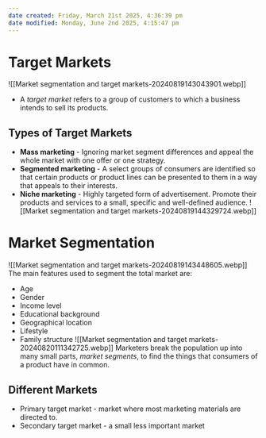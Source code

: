 ```yaml
---
date created: Friday, March 21st 2025, 4:36:39 pm
date modified: Monday, June 2nd 2025, 4:15:47 pm
---
```


# Target Markets
![[Market segmentation and target markets-20240819143043901.webp]]
- A *target market* refers to a group of customers to which a business intends to sell its products.
## Types of Target Markets
- **Mass marketing** - Ignoring market segment differences and appeal the whole market with one offer or one strategy.
- **Segmented marketing** - A select groups of consumers are identified so that certain products or product lines can be presented to them in a way that appeals to their interests.
- **Niche marketing** - Highly targeted form of advertisement. Promote their products and services to a small, specific and well-defined audience.
![[Market segmentation and target markets-20240819144329724.webp]]
# Market Segmentation
![[Market segmentation and target markets-20240819143448605.webp]]
The main features used to segment the total market are:
- Age
- Gender
- Income level
- Educational background
- Geographical location
- Lifestyle
- Family structure
![[Market segmentation and target markets-20240820111342725.webp]]
Marketers break the population up into many small parts, *market segments*, to find the
things that consumers of a product have in common.
## Different Markets
- Primary target market - market where most marketing materials are directed to.
- Secondary target market - a small less important market
